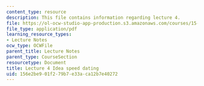 ```yaml
---
content_type: resource
description: This file contains information regarding lecture 4.
file: https://ol-ocw-studio-app-production.s3.amazonaws.com/courses/15-390-new-enterprises-spring-2013/156e2be901f279b7e33aca12b7e40272_MIT15_390S13_lec04.pdf
file_type: application/pdf
learning_resource_types:
- Lecture Notes
ocw_type: OCWFile
parent_title: Lecture Notes
parent_type: CourseSection
resourcetype: Document
title: Lecture 4 Idea speed dating
uid: 156e2be9-01f2-79b7-e33a-ca12b7e40272
---
```

